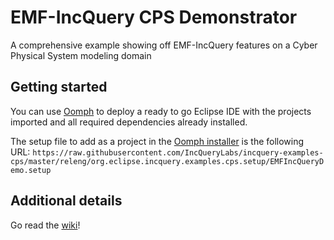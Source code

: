 # EMF-IncQuery CPS Demonstrator

A comprehensive example showing off EMF-IncQuery features on a Cyber Physical System modeling domain

## Getting started

You can use [Oomph](https://www.eclipse.org/oomph) to deploy a ready to go Eclipse IDE with the projects imported and all required dependencies already installed.

The setup file to add as a project in the [Oomph installer](https://wiki.eclipse.org/Eclipse_Oomph_Installer) is the following URL: `https://raw.githubusercontent.com/IncQueryLabs/incquery-examples-cps/master/releng/org.eclipse.incquery.examples.cps.setup/EMFIncQueryDemo.setup`

## Additional details

Go read the [wiki](https://github.com/IncQueryLabs/incquery-examples-cps/wiki)!
